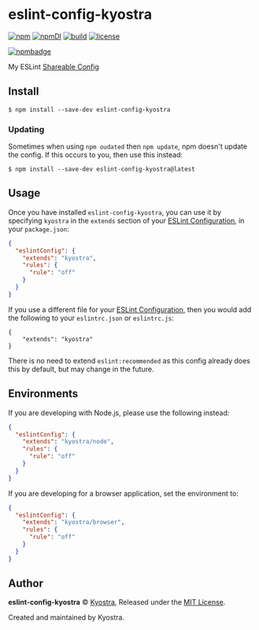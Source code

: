 # eslint-config-kyostra

[![npm](https://img.shields.io/npm/v/eslint-config-kyostra.svg)](https://www.npmjs.com/package/eslint-config-kyostra)
[![npmDl](https://img.shields.io/npm/dt/eslint-config-kyostra.svg)](https://www.npmjs.com/package/eslint-config-kyostra)
[![build](https://img.shields.io/travis/kyostra/eslint-config-kyostra.svg?style=flat)](https://travis-ci.org/kyostra/eslint-config-kyostra)
[![license](https://img.shields.io/github/license/kyostra/eslint-config-kyostra.svg)](https://github.com/kyostra/eslint-config-kyostra/blob/master/LICENSE)

[![npmbadge](https://nodei.co/npm/eslint-config-kyostra.png)](https://nodei.co/npm/eslint-config-kyostra/)

My ESLint [Shareable Config](http://eslint.org/docs/developer-guide/shareable-configs.html)

## Install
```
$ npm install --save-dev eslint-config-kyostra
```

### Updating
Sometimes when using `npm oudated` then `npm update`, npm doesn't update the config. If this occurs to you, then use this instead:

```
$ npm install --save-dev eslint-config-kyostra@latest
```

## Usage
Once you have installed `eslint-config-kyostra`, you can use it by specifying `kyostra` in the `extends` section of your [ESLint Configuration](https://eslint.org/docs/user-guide/configuring), in your `package.json`:

```json
{
  "eslintConfig": {
    "extends": "kyostra",
    "rules": {
      "rule": "off"
    }
  }
}
```

If you use a different file for your [ESLint Configuration](https://eslint.org/docs/user-guide/configuring), then you would add the following to your `eslintrc.json` or `eslintrc.js`:

```
{
	"extends": "kyostra"
}
```

There is no need to extend `eslint:recommended` as this config already does this by default, but may change in the future.

## Environments
If you are developing with Node.js, please use the following instead:

```json
{
  "eslintConfig": {
    "extends": "kyostra/node",
    "rules": {
      "rule": "off"
    }
  }
}
```

If you are developing for a browser application, set the environment to:

```json
{
  "eslintConfig": {
    "extends": "kyostra/browser",
    "rules": {
      "rule": "off"
    }
  }
}
```

## Author

**eslint-config-kyostra** © [Kyostra](https://github.com/kyostra), Released under the [MIT License](https://github.com/kyostra/eslint-config-kyostra/blob/master/LICENSE).

Created and maintained by Kyostra.
